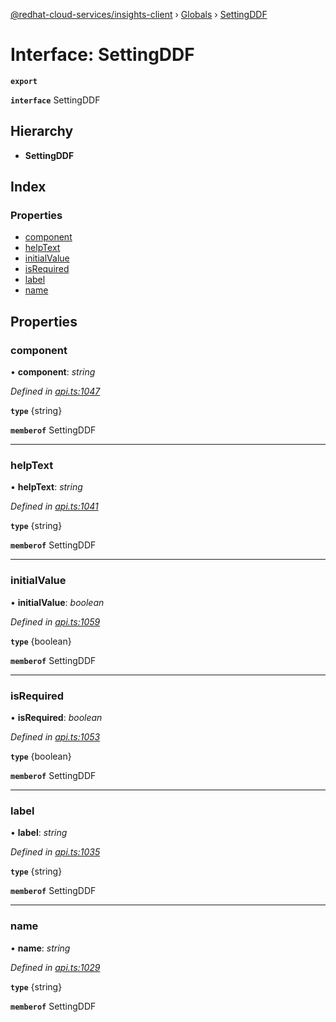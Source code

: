 [@redhat-cloud-services/insights-client](../README.md) › [Globals](../globals.md) › [SettingDDF](settingddf.md)

# Interface: SettingDDF

**`export`** 

**`interface`** SettingDDF

## Hierarchy

* **SettingDDF**

## Index

### Properties

* [component](settingddf.md#component)
* [helpText](settingddf.md#helptext)
* [initialValue](settingddf.md#initialvalue)
* [isRequired](settingddf.md#isrequired)
* [label](settingddf.md#label)
* [name](settingddf.md#name)

## Properties

###  component

• **component**: *string*

*Defined in [api.ts:1047](https://github.com/RedHatInsights/javascript-clients/blob/master/packages/insights/api.ts#L1047)*

**`type`** {string}

**`memberof`** SettingDDF

___

###  helpText

• **helpText**: *string*

*Defined in [api.ts:1041](https://github.com/RedHatInsights/javascript-clients/blob/master/packages/insights/api.ts#L1041)*

**`type`** {string}

**`memberof`** SettingDDF

___

###  initialValue

• **initialValue**: *boolean*

*Defined in [api.ts:1059](https://github.com/RedHatInsights/javascript-clients/blob/master/packages/insights/api.ts#L1059)*

**`type`** {boolean}

**`memberof`** SettingDDF

___

###  isRequired

• **isRequired**: *boolean*

*Defined in [api.ts:1053](https://github.com/RedHatInsights/javascript-clients/blob/master/packages/insights/api.ts#L1053)*

**`type`** {boolean}

**`memberof`** SettingDDF

___

###  label

• **label**: *string*

*Defined in [api.ts:1035](https://github.com/RedHatInsights/javascript-clients/blob/master/packages/insights/api.ts#L1035)*

**`type`** {string}

**`memberof`** SettingDDF

___

###  name

• **name**: *string*

*Defined in [api.ts:1029](https://github.com/RedHatInsights/javascript-clients/blob/master/packages/insights/api.ts#L1029)*

**`type`** {string}

**`memberof`** SettingDDF
